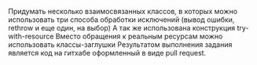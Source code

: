 Придумать несколько взаимосвязанных классов, в которых можно использовать три способа обработки исключений (вывод ошибки, rethrow и еще один, на выбор)
А так же использована конструкция try-with-resource
Вместо обращения к реальным ресурсам можно использовать классы-заглушки
Результатом выполнения задания является код на гитхабе оформленный в виде pull request.
